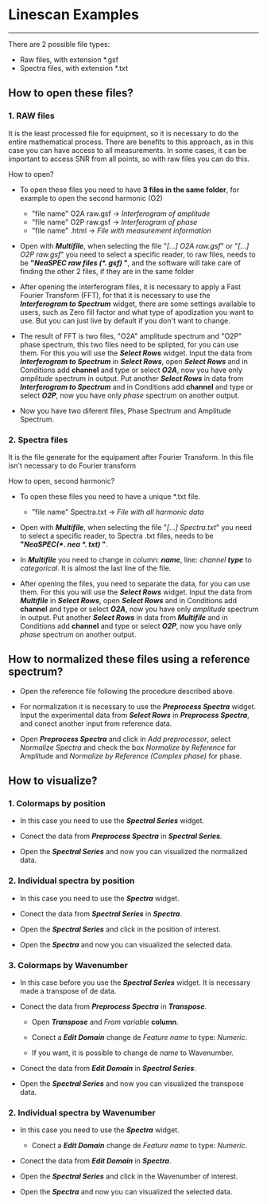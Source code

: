 # Linescan Examples
-------

There are 2 possible file types:

 - Raw files, with extension \*.gsf
 - Spectra files, with extension \*.txt

## How to open these files?

### 1. RAW files

It is the least processed file for equipment, so it is necessary to do the entire mathematical process.
There are benefits to this approach, as in this case you can have access to all measurements.
In some cases, it can be important to access SNR from all points, so with raw files you can do this.

How to open?

- To open these files you need to have **3 files in the same folder**, for example to open the second harmonic (O2)

  - "file name" O2A raw.gsf &rarr; *Interferogram of amplitude*
  - "file name" O2P raw.gsf &rarr; *Interferogram of phase*
  - "file name" .html &rarr; *File with measurement information*

- Open with ***Multifile***, when selecting the file "*[...] O2A raw.gsf*" or "*[...] O2P raw.gsf*" you need to select a specific reader, to raw files, needs to be **"*NeaSPEC raw files (\*. gsf)* "**, and the software will take care of finding the other 2 files, if they are in the same folder

- After opening the interferogram files, it is necessary to apply a Fast Fourier Transform (FFT), for that it is necessary to use the ***Interferogram to Spectrum*** widget, there are some settings available to users, such as Zero fill factor and what type of apodization you want to use. But you can just live by default if you don't want to change.

- The result of FFT is two files, "O2A" amplitude spectrum and "O2P" phase spectrum, this two files need to be splipted, for you can use them. For this you will use the ***Select Rows*** widget. Input the data from ***Interferogram to Spectrum*** in ***Select Rows***, open ***Select Rows*** and in Conditions add **channel** and type or select ***O2A***, now you have only *amplitude* spectrum in output. Put another ***Select Rows*** in data from ***Interferogram to Spectrum*** and in Conditions add **channel** and type or select ***O2P***, now you have only *phase* spectrum on another output.

- Now you have two diferent files, Phase Spectrum and Amplitude Spectrum.

### 2. Spectra files
  
It is the file generate for the equipament after Fourier Transform. In this file isn't necessary to do Fourier transform 

How to open, second harmonic?

- To open these files you need to have a unique \*.txt file.
  
  - "file name" Spectra.txt &rarr; *File with all harmonic data*

- Open with ***Multifile***, when selecting the file "*[...] Spectra.txt*" you need to select a specific reader, to Spectra .txt files, needs to be **"*NeaSPEC(\*. nea \*. txt)* "**.

- In ***Multifile*** you need to change in column: ***name***, line: *channel* ***type*** to *categorical*. It is almost the last line of the file.

- After opening the files, you need to separate the data, for you can use them. For this you will use the ***Select Rows*** widget. Input the data from ***Multifile*** in ***Select Rows***, open ***Select Rows*** and in Conditions add **channel** and type or select ***O2A***, now you have only *amplitude* spectrum in output. Put another ***Select Rows*** in data from ***Multifile***  and in Conditions add **channel** and type or select ***O2P***, now you have only *phase* spectrum on another output. 

## How to normalized these files using a reference spectrum?

 - Open the reference file following the procedure described above.

 - For normalization it is necessary to use the ***Preprocess Spectra*** widget. Input the experimental data from ***Select Rows*** in ***Preprocess Spectra***, and conect another input from reference data.
 - Open  ***Preprocess Spectra*** and click in *Add preprocessor*, select *Normalize Spectra* and check the box *Normalize by Reference* for Amplitude and *Normalize by Reference (Complex phase)* for phase.

## How to visualize?

### 1. Colormaps by position

  - In this case you need to use the ***Spectral Series*** widget.

  - Conect the data from  ***Preprocess Spectra*** in ***Spectral Series***.

  - Open the ***Spectral Series*** and now you can visualized the normalized data.

  
### 2. Individual spectra by position

  - In this case you need to use the ***Spectra*** widget.

  - Conect the data from ***Spectral Series*** in ***Spectra***.
  
  - Open the ***Spectral Series*** and click in the position of interest.

  - Open the ***Spectra*** and now you can visualized the selected data.

### 3. Colormaps by Wavenumber

  - In this case before you use the ***Spectral Series*** widget. It is necessary made a transpose of de data.
  
  - Conect the data from  ***Preprocess Spectra*** in ***Transpose***.
    - Open ***Transpose*** and *From variable* **column**.

    - Conect a ***Edit Domain*** change de *Feature name* to type: *Numeric*.

    - If you want, it is possible to change de *name* to Wavenumber.

  - Conect the data from  ***Edit Domain*** in ***Spectral Series***.

  - Open the ***Spectral Series*** and now you can visualized the transpose data.

  
### 2. Individual spectra by Wavenumber

  - In this case you need to use the ***Spectra*** widget.

      - Conect a ***Edit Domain*** change de *Feature name* to type: *Numeric*.

  - Conect the data from ***Edit Domain*** in ***Spectra***.
  
  - Open the ***Spectral Series*** and click in the Wavenumber of interest.

  - Open the ***Spectra*** and now you can visualized the selected data.
